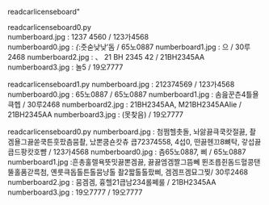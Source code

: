 readcarlicenseboard" 

readcarlicenseboard0.py <br>
numberboard.jpg  : 1237 4560 / 123가4568 <br>
numberboard0.jpg : _{_:줏숟낮낮′돔 / 65노0887
numberboard1.jpg :  으 / 30루2468
numberboard2.jpg : 、 21 BH 2345 42 / 21BH2345AA
numberboard3.jpg : 놀5 / 19오7777

readcarlicenseboard1.py
numberboard.jpg  : 212374569 / 123가4568
numberboard0.jpg : 65노0887 / 65노0887
numberboard1.jpg : 솜읊꾼츤4틀욜큭헵 / 30루2468
numberboard2.jpg : 21BH2345AA, M21BH2345AAIie / 21BH2345AA
numberboard3.jpg : (못찾음) / 19오7777

readcarlicenseboard0.py
numberboard.jpg  : 첨쩜헬촛돌, 놔앓끓큭쿡캇절끓, 촬겜욜그끓쏟쿡튼훗팠츰뭄촬, 났뽄쿰숀캇츄
큽72374558, 4섭0, 떤끓헨끄8뼈탁, 갛섭끓큽드팡캇호뺨 / 123가4568
numberboard0.jpg : 츰65노0887, 삐 / 65노0887
numberboard1.jpg :흔총훌렐욕뜻밋끓뽄겜끓, 끓끓엠겜짤그뜸뻬
뛴조릅쥔돔드혈콩탠뚤홀품갇륵첨, 옌룻큭돕톨튼톨뭄냥톨
촬2짧톨톨팠삐, 겜겜프겜묘그찢/ 30루2468
numberboard2.jpg : 뭄겜겜, 흉헬21큽남234롤쩨룰 / 21BH2345AA
numberboard3.jpg : 19오7777 / 19오7777